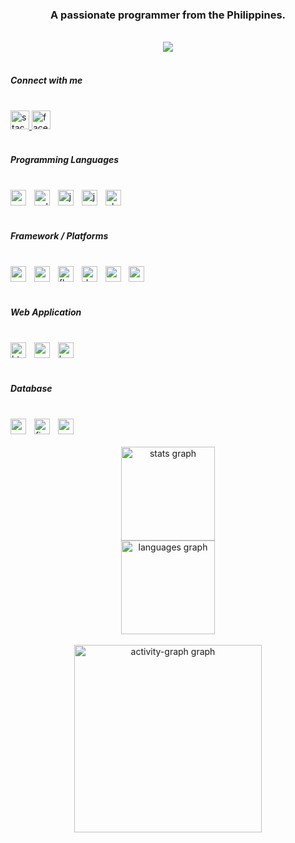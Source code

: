 <!-- Introduction -->
<h3 align="center">A passionate programmer from the Philippines.</h3>

<!-- Visitor Badge -->
<br clear="both">
<div align="center">
  <img src="https://visitor-badge.laobi.icu/badge?page_id=dacersensei.dacersensei&right_color=rebeccapurple&left_text=Visitors" />
</div>

<!-- Connect with me -->
<br clear="both">
<h5 align="left">Connect with me</h5>

<!-- Social Media Links -->
<br clear="both">
<div align="left">
  <a href="https://stackoverflow.com/users/17238931" target="_blank">
    <img src="https://img.shields.io/static/v1?message=Stackoverflow&logo=stackoverflow&label=&color=FE7A16&logoColor=white&labelColor=&style=for-the-badge" height="30" alt="stackoverflow logo" />
  </a>
  <a href="https://facebbook.com/dacerxd" target="_blank">
    <img src="https://img.shields.io/static/v1?message=Facebook&logo=facebook&label=&color=1877F2&logoColor=white&labelColor=&style=for-the-badge" height="30" alt="facebook logo" />
  </a>
</div>

<!-- Programming Languages -->
<br clear="both">
<h5 align="left">Programming Languages</h5>
<br clear="both">
<div align="left">
  <img src="https://skillicons.dev/icons?i=cs" height="25" alt="csharp logo" />
  <img width="5" />
  <img src="https://skillicons.dev/icons?i=cpp" height="25" alt="cplusplus logo" />
  <img width="5" />
  <img src="https://skillicons.dev/icons?i=js" height="25" alt="javascript logo" />
  <img width="5" />
  <img src="https://skillicons.dev/icons?i=java" height="25" alt="java logo" />
  <img width="5" />
  <img src="https://skillicons.dev/icons?i=php" height="25" alt="php logo" />
</div>

<!-- Framework / Platforms -->
<br clear="both">
<h5 align="left">Framework / Platforms</h5>
<br clear="both">
<div align="left">
  <img src="https://cdn.simpleicons.org/android/3DDC84" height="25" alt="android logo" />
  <img width="5" />
  <img src="https://cdn.simpleicons.org/xamarin/3498DB" height="25" alt="xamarin logo" />
  <img width="5" />
  <img src="https://skillicons.dev/icons?i=flutter" height="25" alt="flutter logo" />
  <img width="5" />
  <img src="https://skillicons.dev/icons?i=dotnet" height="25" alt="dot-net logo" />
  <img width="5" />
  <img src="https://skillicons.dev/icons?i=arduino" height="25" alt="arduino logo" />
  <img width="5" />
  <img src="https://skillicons.dev/icons?i=androidstudio" height="25" alt="androidstudio logo" />
</div>

<!-- Web application -->
<br clear="both">
<h5 align="left">Web Application</h5>
<br clear="both">
<div align="left">
  <img src="https://skillicons.dev/icons?i=html" height="25" alt="html5 logo" />
  <img width="5" />
  <img src="https://skillicons.dev/icons?i=css" height="25" alt="css3 logo" />
  <img width="5" />
  <img src="https://skillicons.dev/icons?i=bootstrap" height="25" alt="bootstrap logo" />
</div>

<!-- Database -->
<br clear="both">
<h5 align="left">Database</h5>
<br clear="both">
<div align="left">
  <img src="https://skillicons.dev/icons?i=mysql" height="25" alt="mysql logo" />
  <img width="5" />
  <img src="https://skillicons.dev/icons?i=firebase" height="25" alt="firebase logo" />
  <img width="5" />
  <img src="https://skillicons.dev/icons?i=mongodb" height="25" alt="mongodb logo" />
</div>

<!-- GitHub Stats -->
<br clear="both">
<div align="center">
  <img src="https://github-readme-stats.vercel.app/api?username=dacersensei&hide_title=false&hide_rank=false&show_icons=true&include_all_commits=true&count_private=true&disable_animations=false&theme=github_dark&locale=en&hide_border=true&order=1" height="150" alt="stats graph" />
  <br>
  <img src="https://github-readme-stats.vercel.app/api/top-langs?username=dacersensei&locale=en&hide_title=false&layout=compact&card_width=320&langs_count=6&theme=github_dark&hide_border=true&order=2" height="150" alt="languages graph" />
</div>

<!-- Activity Graph -->
<br clear="both">
<div align="center">
  <img src="https://github-readme-activity-graph.vercel.app/graph?username=dacersensei&radius=12&theme=github-dark&area=true&order=5&hide_border=true" height="300" alt="activity-graph graph" />
</div>
